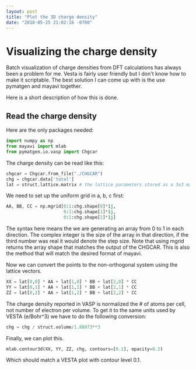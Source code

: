 ```yaml
---
layout: post
title: "Plot the 3D charge density"
date: "2018-05-25 21:02:16 -0700"
---
```


# Visualizing the charge density
Batch visualization of charge densities from DFT calculations has always been a problem for me.
Vesta is fairly user friendly but I don't know how to make it scriptable.
The best solution I can come up with is the use pymatgen and mayavi together.

Here is a short description of how this is done.


## Read the charge density

Here are the only packages needed:
```python
import numpy as np
from mayavi import mlab
from pymatgen.io.vasp import Chgcar
```

The charge density can be read like this:
```python
chgcar = Chgcar.from_file("./CHGCAR")
chg = chgcar.data['total']
lat = struct.lattice.matrix # the lattice parameters stored as a 3x3 matrix
```

We need to set up the uniform grid in a, b, c first:
```python
AA, BB, CC = np.mgrid[0:1:chg.shape[0]*1j,
                      0:1:chg.shape[1]*1j,
                      0:1:chg.shape[2]*1j]
```
The syntax here means the we are generating an array from 0 to 1 in each direction.
The complex integer is the size of the array in that direction, if the third number was real it would denote the step size.
Note that using mgrid returns the array shape that matches the output of the CHGCAR.
This is also the method that will match the desired format of mayavi.

Now we can convert the points to the non-orthogonal system using the lattice vectors.

```python
XX = lat[0,0] * AA + lat[1,0] * BB + lat[2,0] * CC
YY = lat[0,1] * AA + lat[1,1] * BB + lat[2,1] * CC
ZZ = lat[0,2] * AA + lat[1,2] * BB + lat[2,2] * CC
```

The charge density reported in VASP is normalized the # of atoms per cell, not number of electron per volume.
To get it to the same units used by VESTA (e/Bohr^3) we have to do the following conversion:
```python
chg = chg / struct.volume/1.88973**3
```

Finally, we can plot this.
```python
mlab.contour3d(XX, YY, ZZ, chg, contours=[0.1], opacity=0.2)
```
Which should match a VESTA plot with contour level 0.1.
